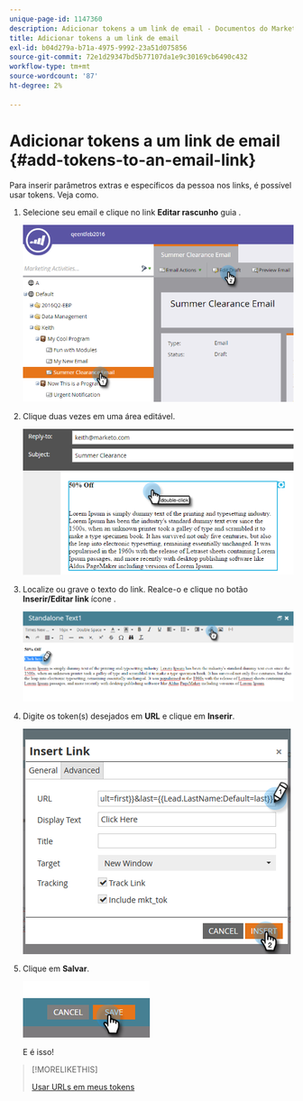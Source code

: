 ```yaml
---
unique-page-id: 1147360
description: Adicionar tokens a um link de email - Documentos do Marketo - Documentação do produto
title: Adicionar tokens a um link de email
exl-id: b04d279a-b71a-4975-9992-23a51d075856
source-git-commit: 72e1d29347bd5b77107da1e9c30169cb6490c432
workflow-type: tm+mt
source-wordcount: '87'
ht-degree: 2%

---
```


# Adicionar tokens a um link de email {#add-tokens-to-an-email-link}

Para inserir parâmetros extras e específicos da pessoa nos links, é possível usar tokens. Veja como.

1. Selecione seu email e clique no link **Editar rascunho** guia .

   ![](assets/one.png)

1. Clique duas vezes em uma área editável.

   ![](assets/two.png)

1. Localize ou grave o texto do link. Realce-o e clique no botão **Inserir/Editar link** ícone .

   ![](assets/three.png)

1. Digite os token(s) desejados em **URL** e clique em **Inserir**.

   ![](assets/four.png)

1. Clique em **Salvar**.

   ![](assets/five.png)

   E é isso!

>[!MORELIKETHIS]
>
>[Usar URLs em meus tokens](/help/marketo/product-docs/email-marketing/general/using-tokens/using-urls-in-my-tokens.md)
